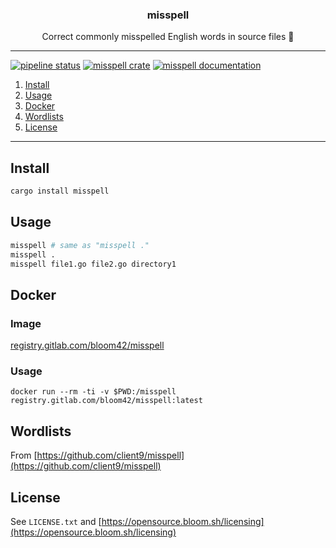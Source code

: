 <p align="center">
  <h3 align="center">misspell</h3>
  <p align="center">Correct commonly misspelled English words in source files 📖</p>
</p>

--------

[![pipeline status](https://gitlab.com/bloom42/misspell/badges/master/pipeline.svg)](https://gitlab.com/bloom42/misspell/commits/master)
[![misspell crate](https://img.shields.io/crates/v/misspell.svg)](https://crates.io/crates/misspell)
[![misspell documentation](https://docs.rs/misspell/badge.svg)](https://docs.rs/misspell)


1. [Install](#install)
2. [Usage](#usage)
3. [Docker](#docker)
4. [Wordlists](#wordlists)
5. [License](#license)

-------------------

## Install

```bash
cargo install misspell
```


## Usage

```bash
misspell # same as "misspell ."
misspell .
misspell file1.go file2.go directory1
```

## Docker

### Image

[registry.gitlab.com/bloom42/misspell](https://gitlab.com/bloom42/misspell/container_registry)

### Usage

```
docker run --rm -ti -v $PWD:/misspell registry.gitlab.com/bloom42/misspell:latest
```


## Wordlists

From [https://github.com/client9/misspell](https://github.com/client9/misspell)


## License

See `LICENSE.txt` and [https://opensource.bloom.sh/licensing](https://opensource.bloom.sh/licensing)
